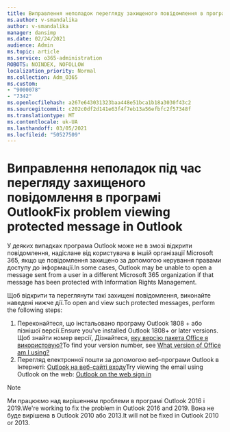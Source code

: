 ```yaml
---
title: Виправлення неполадок перегляду захищеного повідомлення в програмі Outlook
ms.author: v-smandalika
author: v-smandalika
manager: dansimp
ms.date: 02/24/2021
audience: Admin
ms.topic: article
ms.service: o365-administration
ROBOTS: NOINDEX, NOFOLLOW
localization_priority: Normal
ms.collection: Adm_O365
ms.custom:
- "9000078"
- "7342"
ms.openlocfilehash: a267e643031323baa448e51bca1b18a3030f43c2
ms.sourcegitcommit: c202c0df2d141e63f4f7eb13a56efbfc2f57348f
ms.translationtype: MT
ms.contentlocale: uk-UA
ms.lasthandoff: 03/05/2021
ms.locfileid: "50527509"
---
```

# <a name="fix-problem-viewing-protected-message-in-outlook"></a><span data-ttu-id="0b55a-102">Виправлення неполадок під час перегляду захищеного повідомлення в програмі Outlook</span><span class="sxs-lookup"><span data-stu-id="0b55a-102">Fix problem viewing protected message in Outlook</span></span>

<span data-ttu-id="0b55a-103">У деяких випадках програма Outlook може не в змозі відкрити повідомлення, надіслане від користувача в іншій організації Microsoft 365, якщо це повідомлення захищено за допомогою керування правами доступу до інформації.</span><span class="sxs-lookup"><span data-stu-id="0b55a-103">In some cases, Outlook may be unable to open a message sent from a user in a different Microsoft 365 organization if that message has been protected with Information Rights Management.</span></span>

<span data-ttu-id="0b55a-104">Щоб відкрити та переглянути такі захищені повідомлення, виконайте наведені нижче дії.</span><span class="sxs-lookup"><span data-stu-id="0b55a-104">To open and view such protected messages, perform the following steps:</span></span>

1. <span data-ttu-id="0b55a-105">Переконайтеся, що інстальовано програму Outlook 1808 + або пізнішої версії.</span><span class="sxs-lookup"><span data-stu-id="0b55a-105">Ensure you've installed Outlook 1808+ or later versions.</span></span> <span data-ttu-id="0b55a-106">Щоб знайти номер версії, Дізнайтеся, [яку версію пакета Office я використовую?](https://support.microsoft.com/office/about-office-what-version-of-office-am-i-using-932788b8-a3ce-44bf-bb09-e334518b8b19)</span><span class="sxs-lookup"><span data-stu-id="0b55a-106">To find your version number, see [What version of Office am I using?](https://support.microsoft.com/office/about-office-what-version-of-office-am-i-using-932788b8-a3ce-44bf-bb09-e334518b8b19)</span></span>
2. <span data-ttu-id="0b55a-107">Перегляд електронної пошти за допомогою веб-програми Outlook в Інтернеті: [Outlook на веб-сайті входу](https://outlook.office365.com/mail/inbox)</span><span class="sxs-lookup"><span data-stu-id="0b55a-107">Try viewing the email using Outlook on the web: [Outlook on the web sign in](https://outlook.office365.com/mail/inbox)</span></span>

> [!NOTE]
> <span data-ttu-id="0b55a-108">Ми працюємо над вирішенням проблеми в програмі Outlook 2016 і 2019.</span><span class="sxs-lookup"><span data-stu-id="0b55a-108">We're working to fix the problem in Outlook 2016 and 2019.</span></span> <span data-ttu-id="0b55a-109">Вона не буде вирішена в Outlook 2010 або 2013.</span><span class="sxs-lookup"><span data-stu-id="0b55a-109">It will not be fixed in Outlook 2010 or 2013.</span></span>
